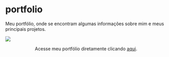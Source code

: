 # portfolio
Meu portfólio, onde se encontram algumas informações sobre mim e meus principais projetos.

<img src="https://github.com/GabrielLima5/imagens-projetos/blob/main/images/Portf%C3%B3lio.png">

<p align="center">Acesse meu portfólio diretamente clicando <a href="https://gabrielme.netlify.app">aqui</a>.</p>

